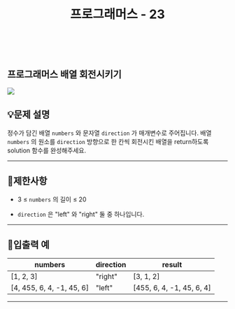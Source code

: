 ﻿---
layout: post
title: "프로그래머스 - 23"
category: studylog
tags: algorithm
---

<br>

## 프로그래머스 배열 회전시키기


![](https://velog.velcdn.com/images/dlsdud9098/post/e1464da6-734f-4172-a5d3-8df73b71a328/image.png)
## 💡문제 설명
정수가 담긴 배열 ```numbers```
와 문자열 ```direction```
가 매개변수로 주어집니다. 배열 ```numbers```
의 원소를 ```direction```
방향으로 한 칸씩 회전시킨 배열을 return하도록 solution 함수를 완성해주세요.


---




## 🚫제한사항


* 3 ≤ ```numbers```
의 길이 ≤ 20




* ```direction```
은 "left" 와 "right" 둘 중 하나입니다.




---




## 🔢입출력 예




<table><thead><tr><th>numbers</th><th>direction</th><th>result</th></tr></thead><tbody><tr><td>[1, 2, 3]</td><td>"right"</td><td>[3, 1, 2]</td></tr><tr><td>[4, 455, 6, 4, -1, 45, 6]</td><td>"left"</td><td>[455, 6, 4, -1, 45, 6, 4]</td></tr></tbody>
</table>


---
